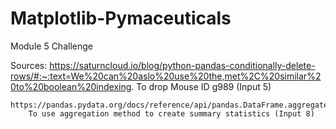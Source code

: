 # Matplotlib-Pymaceuticals
Module 5 Challenge

Sources:
    https://saturncloud.io/blog/python-pandas-conditionally-delete-rows/#:~:text=We%20can%20aslo%20use%20the,met%2C%20similar%20to%20boolean%20indexing.
        To drop Mouse ID g989 (Input 5)

    https://pandas.pydata.org/docs/reference/api/pandas.DataFrame.aggregate.html
        To use aggregation method to create summary statistics (Input 8)